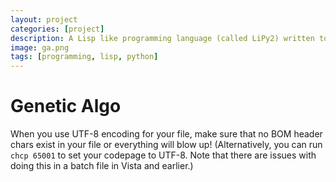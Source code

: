 ```yaml
---
layout: project
categories: [project]
description: A Lisp like programming language (called LiPy2) written to demonstrate certain programming techniques. It has prototype objects like Javascript and Lua as well as basic macros. It is written in Python using Emacs.
image: ga.png
tags: [programming, lisp, python]
---
```


# Genetic Algo #

When you use UTF-8 encoding for your file, make sure that no BOM header chars exist in your file or everything will blow up! (Alternatively, you can run `chcp 65001` to set your codepage to UTF-8. Note that there are issues with doing this in a batch file in Vista and earlier.)

